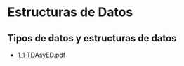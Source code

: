 # Estructuras de Datos

## Tipos de datos y estructuras de datos

* [1_1 TDAsyED.pdf](/ED2024-II/1_1%20TDAsYED.pdf)

